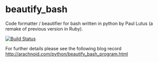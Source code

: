 beautify_bash
=============

Code formatter / beautifier for bash written in python by
Paul Lutus (a remake of previous version in Ruby).

[![Build Status](https://travis-ci.org/cheako/beautify_bash.svg)](https://travis-ci.org/cheako/beautify_bash)

For further details please see the following blog record
http://arachnoid.com/python/beautify_bash_program.html


